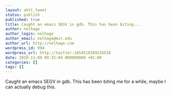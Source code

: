```yaml
---
layout: aktt_tweet
status: publish
published: true
title: Caught an emacs SEGV in gdb. This has been biting...
author: nelhage
author_login: nelhage
author_email: nelhage@mit.edu
author_url: http://nelhage.com
wordpress_id: 994
wordpress_url: http://twitter-1854510389526528
date: 2010-11-09 00:32:04.000000000 +01:00
categories: []
tags: []
---
```

Caught an emacs SEGV in gdb. This has been biting me for a while, maybe I can actually debug this.
